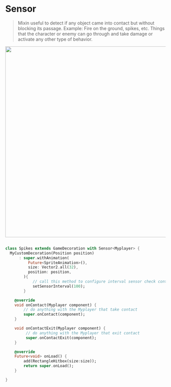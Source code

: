 # Sensor

> Mixin useful to detect if any object came into contact but without blocking its passage.
Example: Fire on the ground, spikes, etc. Things that the character or enemy can go through and take damage or activate any other type of behavior.

<img src="../../_media/sensor.gif" width="600"/>

```dart

class Spikes extends GameDecoration with Sensor<Myplayer> {
  MyCustomDecoration(Position position)
      : super.withAnimation(
          Future<SpriteAnimation>(),
          size: Vector2.all(32),
          position: position,
        ){
            // call this method to configure interval sensor check contact. default 100 milliseconds.
            setSensorInterval(100);
        }

    @override
    void onContact(Myplayer component) {
        // do anything with the Myplayer that take contact
        super.onContact(component);
    }

    void onContactExit(Myplayer component) {
         // do anything with the Myplayer that exit contact
         super.onContactExit(component);
    }

    @override
    Future<void> onLoad() {
        add(RectangleHitbox(size:size));
        return super.onLoad();
    }

}
```